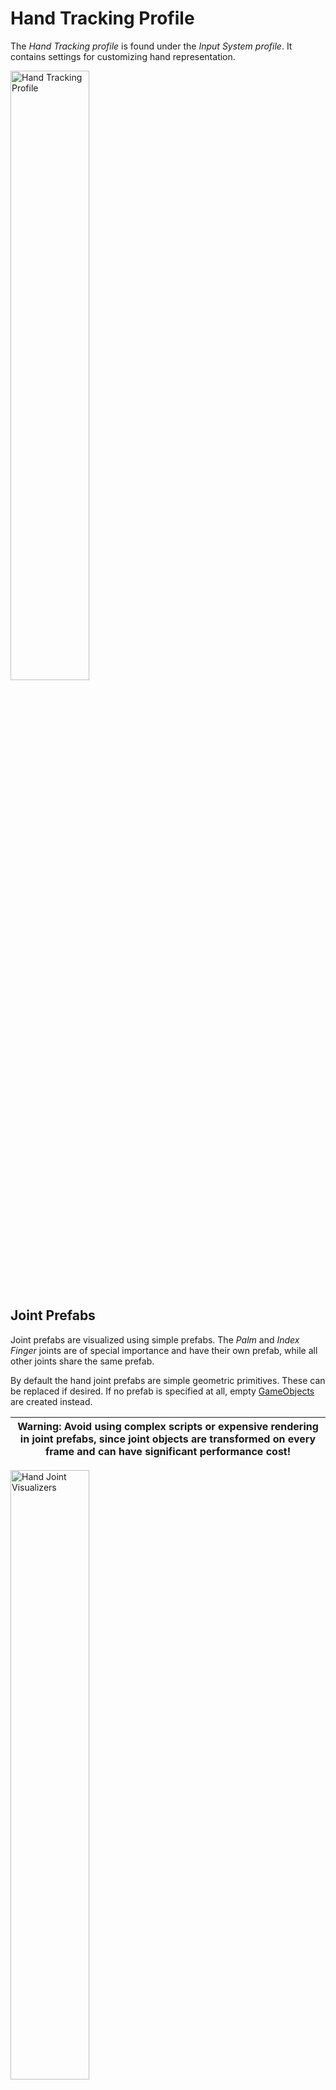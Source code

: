 # Hand Tracking Profile

The _Hand Tracking profile_ is found under the _Input System profile_. It contains settings for customizing hand representation.

<a target="_blank" href="../../Documentation/Images/InputSimulation/MRTK_Core_Input_Hands_HandTrackingProfile.png">
  <img src="../../Documentation/Images/InputSimulation/MRTK_Core_Input_Hands_HandTrackingProfile.png" title="Hand Tracking Profile" width="50%" class="center" />
</a>

## Joint Prefabs

Joint prefabs are visualized using simple prefabs. The _Palm_ and _Index Finger_ joints are of special importance and have their own prefab, while all other joints share the same prefab.

By default the hand joint prefabs are simple geometric primitives. These can be replaced if desired. If no prefab is specified at all, empty [GameObjects](href:https://docs.unity3d.com/ScriptReference/GameObject.html) are created instead.

| Warning: Avoid using complex scripts or expensive rendering in joint prefabs, since joint objects are transformed on every frame and can have significant performance cost! |
| --- |

<a target="_blank" href="../../Documentation/Images/InputSimulation/MRTK_Core_Input_Hands_JointVisualizerPrefabs.png">
  <img src="../../Documentation/Images/InputSimulation/MRTK_Core_Input_Hands_JointVisualizerPrefabs.png" title="Hand Joint Visualizers" width="50%" class="center" />
</a>

## Hand Mesh Prefab

The hand mesh is used if fully defined mesh data is provided by the hand tracking device. The mesh renderable in the prefab is replaced by data from the device, so a dummy mesh such as a cube is sufficient. The material of the prefab is used for the hand mesh.

<a target="_blank" href="../../Documentation/Images/InputSimulation/MRTK_Core_Input_Hands_ArticulatedHandMesh.png">
  <img src="../../Documentation/Images/InputSimulation/MRTK_Core_Input_Hands_ArticulatedHandMesh.png" title="Full Hand Mesh" width="50%" class="center" />
</a>

Hand mesh display can have a noticeable performance impact, for this reason it can be disabled entirely using the _Enable Hand Mesh Updates_ option.

# Scripting

Position and rotation can be requested from the input system for each individual hand joint as a [MixedRealityPose](xref:Microsoft.MixedReality.Toolkit.Utilities.MixedRealityPose).

Alternatively the system allows access to [GameObjects](https://docs.unity3d.com/ScriptReference/GameObject.html) that follow the joints. This can be useful if another GameObject should track a joint continuously.

| Note: Joint object are destroyed when hand tracking is lost! Make sure that any scripts using the joint object handle the `null` case gracefully to avoid errors! |
| --- |

Available joints are listed in the [TrackedHandJoint](xref:Microsoft.MixedReality.Toolkit.Utilities.TrackedHandJoint) enum.

## Accessing a given Hand Controller

A specific hand controller is often available, e.g. when handling input events. In this case the joint data can be requested directly from the device, using the [IMixedRealityHand](xref:Microsoft.MixedReality.Toolkit.Input.IMixedRealityHand) interface.

### Polling Joint Pose from Controller

<!-- [TryGetJoint](xref:Microsoft.MixedReality.Toolkit.Input.IMixedRealityHand.TryGetJoint(TrackedHandJoint, MixedRealityPose)) -->
The [TryGetJoint](xref:Microsoft.MixedReality.Toolkit.Input.IMixedRealityHand.TryGetJoint*) function returns `false` if the requested joint is not available for some reason. In that case the resulting pose will be [MixedRealityPose.ZeroIdentity](xref:Microsoft.MixedReality.Toolkit.Utilities.MixedRealityPose.ZeroIdentity).

```csharp
public void OnSourceDetected(SourceStateEventData eventData)
{
  var hand = eventData.Controller as IMixedRealityHand;
  if (hand != null)
  {
    if (hand.TryGetJoint(TrackedHandJoint.IndexTip, out MixedRealityPose jointPose)
    {
      // ...
    }
  }
}
```

### Joint Transform from Hand Visualizer

Joint objects can be requested from the [controller visualizer](xref:Microsoft.MixedReality.Toolkit.Input.IMixedRealityController.Visualizer).

```csharp
public void OnSourceDetected(SourceStateEventData eventData)
{
  var handVisualizer = eventData.Controller.Visualizer as IMixedRealityHandVisualizer;
  if (handVisualizer != null)
  {
    if (handVisualizer.TryGetJointTransform(TrackedHandJoint.IndexTip, out Transform jointTransform)
    {
      // ...
    }
  }
}
```

## Simplified joint data access

If no specific controller is given then utility classes are provided for convenient access to hand joint data. These functions request joint data from the first available hand device currently tracked.

### Polling Joint Pose from HandJointUtils

[HandJointUtils](xref:Microsoft.MixedReality.Toolkit.Input.HandJointUtils) is a static class that queries the first active hand device.

```csharp
  if (HandJointUtils.TryGetJointPose(TrackedHandJoint.IndexTip, Handedness.Right, out MixedRealityPose pose))
  {
    // ...
  }
```

### Joint Transform from Hand Joint Service

[IMixedRealityHandJointService](xref:Microsoft.MixedReality.Toolkit.Input.IMixedRealityHandJointService) keeps a persistent set of [GameObjects](https://docs.unity3d.com/ScriptReference/GameObject.html) for tracking joints.

```csharp
  var handJointService = MixedRealityToolkit.Instance.GetService<IMixedRealityHandJointService>();
  if (handJointService != null)
  {
    Transform jointTransform = handJointService.RequestJointTransform(TrackedHandJoint.IndexTip, Handedness.Right);
    // ...
  }
}
```

## Hand Tracking Events

The input system provides events as well, if polling data from controllers directly is not desirable.

### Joint Events

[IMixedRealityHandJointHandler](xref:Microsoft.MixedReality.Toolkit.Input.IMixedRealityHandJointHandler) handles updates of joint positions.

```csharp
public class MyHandJointEventHandler : IMixedRealityHandJointHandler
{
  public Handedness myHandedness;

  void IMixedRealityHandJointHandler.OnHandJointsUpdated(InputEventData<IDictionary<TrackedHandJoint, MixedRealityPose>> eventData)
  {
    if (eventData.Handedness == myHandedness)
    {
      if (eventData.InputData.TryGetValue(TrackedHandJoint.IndexTip, out MixedRealityPose pose))
      {
        // ...
      }
    }
  }
}
```

### Mesh Events

[IMixedRealityHandMeshHandler](xref:Microsoft.MixedReality.Toolkit.Input.IMixedRealityHandMeshHandler) handles changes of the articulated hand mesh.

Note that hand meshes are not enabled by default.

```csharp
public class MyHandMeshEventHandler : IMixedRealityHandMeshHandler
{
  public Handedness myHandedness;
  public Mesh myMesh;

  public void OnHandMeshUpdated(InputEventData<HandMeshInfo> eventData)
  {
    if (eventData.Handedness == myHandedness)
    {
      myMesh.vertices = eventData.InputData.vertices;
      myMesh.normals = eventData.InputData.normals;
      myMesh.triangles = eventData.InputData.triangles;

      if (eventData.InputData.uvs != null && eventData.InputData.uvs.Length > 0)
      {
          myMesh.uv = eventData.InputData.uvs;
      }

      // ...
    }
  }
}
```
